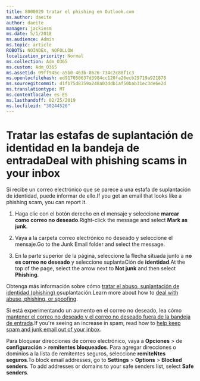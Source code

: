 ```yaml
---
title: 8000029 tratar el phishing en Outlook.com
ms.author: daeite
author: daeite
manager: jackiesm
ms.date: 5/1/2018
ms.audience: Admin
ms.topic: article
ROBOTS: NOINDEX, NOFOLLOW
localization_priority: Normal
ms.collection: Adm_O365
ms.custom: Adm_O365
ms.assetid: 99ff945c-a5b0-463b-8626-734c2c88f1c3
ms.openlocfilehash: ed917050637d3984cc120fa26ecb29719a921878
ms.sourcegitcommit: d1fb75d8359a248a03ddb1af50bab31ec3de6e2d
ms.translationtype: MT
ms.contentlocale: es-ES
ms.lasthandoff: 02/25/2019
ms.locfileid: "30244526"
---
```

# <a name="deal-with-phishing-scams-in-your-inbox"></a><span data-ttu-id="a1bf5-102">Tratar las estafas de suplantación de identidad en la bandeja de entrada</span><span class="sxs-lookup"><span data-stu-id="a1bf5-102">Deal with phishing scams in your inbox</span></span>

<span data-ttu-id="a1bf5-103">Si recibe un correo electrónico que se parece a una estafa de suplantación de identidad, puede informar de ello.</span><span class="sxs-lookup"><span data-stu-id="a1bf5-103">If you get an email that looks like a phishing scam, you can report it.</span></span>
  
1. <span data-ttu-id="a1bf5-104">Haga clic con el botón derecho en el mensaje y seleccione **marcar como correo no deseado**.</span><span class="sxs-lookup"><span data-stu-id="a1bf5-104">Right-click the message and select **Mark as junk**.</span></span> 
    
2. <span data-ttu-id="a1bf5-105">Vaya a la carpeta correo electrónico no deseado y seleccione el mensaje.</span><span class="sxs-lookup"><span data-stu-id="a1bf5-105">Go to the Junk Email folder and select the message.</span></span>
    
3. <span data-ttu-id="a1bf5-106">En la parte superior de la página, seleccione la flecha situada junto a **no es correo no deseado** y seleccione suplantaCión de **identidad**.</span><span class="sxs-lookup"><span data-stu-id="a1bf5-106">At the top of the page, select the arrow next to **Not junk** and then select **Phishing**.</span></span> 
    
<span data-ttu-id="a1bf5-107">Obtenga más información sobre cómo [tratar el abuso, suplantación de identidad (phishing) o](https://go.microsoft.com/fwlink/p/?linkid=873139)suplantación.</span><span class="sxs-lookup"><span data-stu-id="a1bf5-107">Learn more about how to [deal with abuse, phishing, or spoofing](https://go.microsoft.com/fwlink/p/?linkid=873139).</span></span>
  
<span data-ttu-id="a1bf5-108">Si está experimentando un aumento en el correo no deseado, lea cómo [mantener el correo no deseado y el correo no deseado fuera de la bandeja de entrada](https://go.microsoft.com/fwlink/p/?linkid=873140).</span><span class="sxs-lookup"><span data-stu-id="a1bf5-108">If you're seeing an increase in spam, read how to [help keep spam and junk email out of your inbox](https://go.microsoft.com/fwlink/p/?linkid=873140).</span></span>
  
<span data-ttu-id="a1bf5-p101">Para bloquear direcciones de correo electrónico, vaya a **Opciones** \> de **configuración** \> **remitentes bloqueados**. Para agregar direcciones o dominios a la lista de remitentes seguros, seleccione **remiteNtes seguros**.</span><span class="sxs-lookup"><span data-stu-id="a1bf5-p101">To block email addresses, go to **Settings** \> **Options** \> **Blocked senders**. To add addresses or domains to your safe senders list, select **Safe senders**.</span></span> 
  

